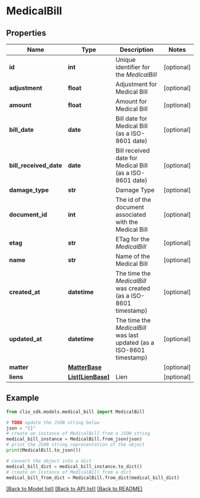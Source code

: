 # MedicalBill


## Properties

Name | Type | Description | Notes
------------ | ------------- | ------------- | -------------
**id** | **int** | Unique identifier for the *MedicalBill* | [optional] 
**adjustment** | **float** | Adjustment for Medical Bill | [optional] 
**amount** | **float** | Amount for Medical Bill | [optional] 
**bill_date** | **date** | Bill date for Medical Bill (as a ISO-8601 date) | [optional] 
**bill_received_date** | **date** | Bill received date for Medical Bill (as a ISO-8601 date) | [optional] 
**damage_type** | **str** | Damage Type | [optional] 
**document_id** | **int** | The id of the document associated with the Medical Bill | [optional] 
**etag** | **str** | ETag for the *MedicalBill* | [optional] 
**name** | **str** | Name of the Medical Bill | [optional] 
**created_at** | **datetime** | The time the *MedicalBill* was created (as a ISO-8601 timestamp) | [optional] 
**updated_at** | **datetime** | The time the *MedicalBill* was last updated (as a ISO-8601 timestamp) | [optional] 
**matter** | [**MatterBase**](MatterBase.md) |  | [optional] 
**liens** | [**List[LienBase]**](LienBase.md) | Lien | [optional] 

## Example

```python
from clio_sdk.models.medical_bill import MedicalBill

# TODO update the JSON string below
json = "{}"
# create an instance of MedicalBill from a JSON string
medical_bill_instance = MedicalBill.from_json(json)
# print the JSON string representation of the object
print(MedicalBill.to_json())

# convert the object into a dict
medical_bill_dict = medical_bill_instance.to_dict()
# create an instance of MedicalBill from a dict
medical_bill_from_dict = MedicalBill.from_dict(medical_bill_dict)
```
[[Back to Model list]](../README.md#documentation-for-models) [[Back to API list]](../README.md#documentation-for-api-endpoints) [[Back to README]](../README.md)


